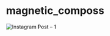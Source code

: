 # magnetic_composs
![Instagram Post – 1](https://user-images.githubusercontent.com/65078144/91859307-eaaa7080-ec87-11ea-8751-b76c56061122.png)
